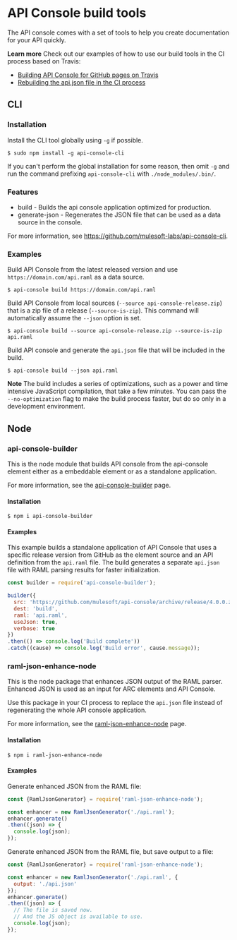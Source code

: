 # API Console build tools

The API console comes with a set of tools to help you create documentation for your API quickly.

**Learn more**
Check out our examples of how to use our build tools in the CI process based on Travis:
- [Building API Console for GitHub pages on Travis](gh-pages.md)
- [Rebuilding the api.json file in the CI process](rebuilding-api-json.md)

## CLI

### Installation

Install the CLI tool globally using `-g` if possible. 

```shell
$ sudo npm install -g api-console-cli
```

If you can't perform the global installation for some reason, then omit `-g` and run the command prefixing `api-console-cli` with `./node_modules/.bin/`.

### Features

- build - Builds the api console application optimized for production.
- generate-json - Regenerates the JSON file that can be used as a data source in the console.

For more information, see https://github.com/mulesoft-labs/api-console-cli.

### Examples

Build API Console from the latest released version and use `https://domain.com/api.raml` as a data source.

```shell
$ api-console build https://domain.com/api.raml
```

Build API Console from local sources (`--source api-console-release.zip`) that is a zip file of a release (`--source-is-zip`). This command will automatically assume the `--json` option is set.

```shell
$ api-console build --source api-console-release.zip --source-is-zip api.raml
```

Build API console and generate the `api.json` file that will be included in the build.

```shell
$ api-console build --json api.raml
```

**Note** The build includes a series of optimizations, such as a power and time intensive JavaScript compilation, that take a few minutes. You can pass  the `--no-optimization` flag to make the build process faster, but do so only in a development environment.

## Node

### api-console-builder

This is the node module that builds API console from the api-console element either as a embeddable element or as a standalone application.

For more information, see the [api-console-builder](https://www.npmjs.com/package/api-console-builder) page.

#### Installation

```shell
$ npm i api-console-builder
```

#### Examples

This example builds a standalone application of API Console that uses a specific release version from GitHub as the element source and an API definition from the `api.raml` file. The build generates a separate `api.json` file with RAML parsing results for faster initialization.

```javascript
const builder = require('api-console-builder');

builder({
  src: 'https://github.com/mulesoft/api-console/archive/release/4.0.0.zip',
  dest: 'build',
  raml: 'api.raml',
  useJson: true,
  verbose: true
})
.then(() => console.log('Build complete'))
.catch((cause) => console.log('Build error', cause.message));
```

### raml-json-enhance-node

This is the node package that enhances JSON output of the RAML parser. Enhanced JSON is used as an input for ARC elements and API Console.

Use this package in your CI process to replace the `api.json` file instead of regenerating the whole API console application.

For more information, see the [raml-json-enhance-node](https://www.npmjs.com/package/raml-json-enhance-node) page.

#### Installation

```shell
$ npm i raml-json-enhance-node
```

#### Examples

Generate enhanced JSON from the RAML file:

```javascript
const {RamlJsonGenerator} = require('raml-json-enhance-node');

const enhancer = new RamlJsonGenerator('./api.raml');
enhancer.generate()
.then((json) => {
  console.log(json);
});
```

Generate enhanced JSON from the RAML file, but save output to a file:

```javascript
const {RamlJsonGenerator} = require('raml-json-enhance-node');

const enhancer = new RamlJsonGenerator('./api.raml', {
  output: './api.json'
});
enhancer.generate()
.then((json) => {
  // The file is saved now.
  // And the JS object is available to use.
  console.log(json);
});
```
